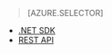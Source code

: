 > [AZURE.SELECTOR]
- [.NET SDK](media-services-dotnet-configure-asset-delivery-policy)
- [REST API](media-services-rest-configure-asset-delivery-policy)
